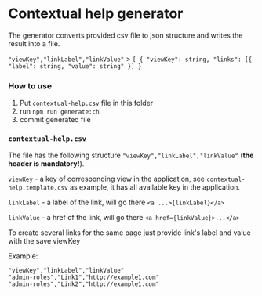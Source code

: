# Contextual help generator
The generator converts provided csv file to json structure and writes the result into a file.

`"viewKey","linkLabel","linkValue"` > `[ { "viewKey": string, "links": [{ "label": string, "value": string" }] }`
### How to use
1. Put `contextual-help.csv` file in this folder
2. run `npm run generate:ch`
3. commit generated file
### `contextual-help.csv`
The file has the following structure `"viewKey","linkLabel","linkValue"` (**the header is mandatory!**).

`viewKey` - a key of corresponding view in the application, see `contextual-help.template.csv` as example, it has all available key in the application.

`linkLabel` - a label of the link, will go there `<a ...>{linkLabel}</a>`

`linkValue` - a href of the link, will go there `<a href={linkValue}>...</a>`

To create several links for the same page just provide link's label and value with the save viewKey

Example:
```$csv
"viewKey","linkLabel","linkValue"
"admin-roles","Link1","http://example1.com"
"admin-roles","Link2","http://example1.com"
```

